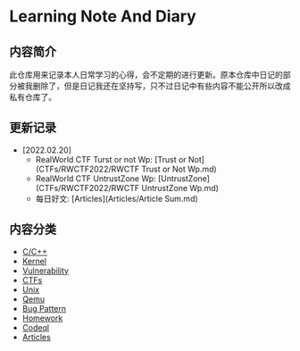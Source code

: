 # Learning Note And Diary

## 内容简介

此仓库用来记录本人日常学习的心得，会不定期的进行更新。原本仓库中日记的部分被我删除了，但是日记我还在坚持写，只不过日记中有些内容不能公开所以改成私有仓库了。

## 更新记录

- [2022.02.20]
  - RealWorld CTF Turst or not Wp: [Trust or Not](CTFs/RWCTF2022/RWCTF Trust or Not Wp.md)
  - RealWorld CTF UntrustZone Wp: [UntrustZone](CTFs/RWCTF2022/RWCTF UntrustZone Wp.md)
  - 每日好文: [Articles](Articles/Article Sum.md)

## 内容分类

- [C/C++](C++/)
- [Kernel](Kernel/)
- [Vulnerability](Vulnerability/)
- [CTFs](CTFs/)
- [Unix](Unix/)
- [Qemu](QEMU/)
- [Bug Pattern](Pattern/)
- [Homework](Homework/)
- [Codeql](Codeql/)
- [Articles](Articles/)
